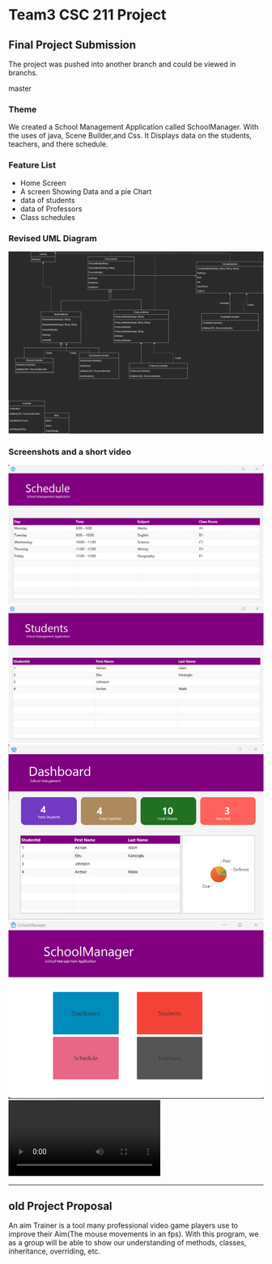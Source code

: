 # Team3 CSC 211 Project
## Final Project Submission
The project was pushed into another branch and could be viewed in branchs.

master
### Theme
We created a School Management Application called SchoolManager. With the uses of java, Scene Builder,and Css.
It Displays data on the students, teachers, and there schedule.
### Feature List
- Home Screen
- A screen Showing Data and a pie Chart
- data of students
- data of Professors
- Class schedules



### Revised UML Diagram
![The UML diagram](team3java.drawio.png)

### Screenshots and a short video

![pic's](Schedule.png)
![pic's](Students.png)
![pic's](Dashboard.png)
![pic's](Mainpage.png)
![video](java.mp4)





_________________________________________________________________________________________________________________________


## old Project Proposal
An aim Trainer is a tool many professional video game players use to improve their Aim(The mouse movements in an fps).
With this program, we as a group will be able to show our understanding of methods, classes, inheritance, overriding, etc.
